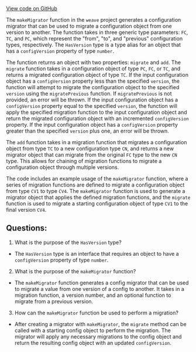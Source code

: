 [View code on GitHub](https://github.com/wandb/weave/weave-js/src/components/Panel2/PanelPlot/versions/migrator.ts)

The `makeMigrator` function in the `weave` project generates a configuration migrator that can be used to migrate a configuration object from one version to another. The function takes in three generic type parameters: `FC`, `TC`, and `PC`, which represent the "from", "to", and "previous" configuration types, respectively. The `HasVersion` type is a type alias for an object that has a `configVersion` property of type `number`.

The function returns an object with two properties: `migrate` and `add`. The `migrate` function takes in a configuration object of type `PC`, `FC`, or `TC`, and returns a migrated configuration object of type `TC`. If the input configuration object has a `configVersion` property less than the specified `version`, the function will attempt to migrate the configuration object to the specified `version` using the `migratePrevious` function. If `migratePrevious` is not provided, an error will be thrown. If the input configuration object has a `configVersion` property equal to the specified `version`, the function will apply the specified migration function to the input configuration object and return the migrated configuration object with an incremented `configVersion` property. If the input configuration object has a `configVersion` property greater than the specified `version` plus one, an error will be thrown.

The `add` function takes in a migration function that migrates a configuration object from type `TC` to a new configuration type `CN`, and returns a new migrator object that can migrate from the original `FC` type to the new `CN` type. This allows for chaining of migration functions to migrate a configuration object through multiple versions.

The code includes an example usage of the `makeMigrator` function, where a series of migration functions are defined to migrate a configuration object from type `CV1` to type `CV4`. The `makeMigrator` function is used to generate a migrator object that applies the defined migration functions, and the `migrate` function is used to migrate a starting configuration object of type `CV1` to the final version `CV4`.
## Questions: 
 1. What is the purpose of the `HasVersion` type?
- The `HasVersion` type is an interface that requires an object to have a `configVersion` property of type `number`.

2. What is the purpose of the `makeMigrator` function?
- The `makeMigrator` function generates a config migrator that can be used to migrate a value from one version of a config to another. It takes in a migration function, a version number, and an optional function to migrate from a previous version.

3. How can the `makeMigrator` function be used to perform a migration?
- After creating a migrator with `makeMigrator`, the `migrate` method can be called with a starting config object to perform the migration. The migrator will apply any necessary migrations to the config object and return the resulting config object with an updated `configVersion`.